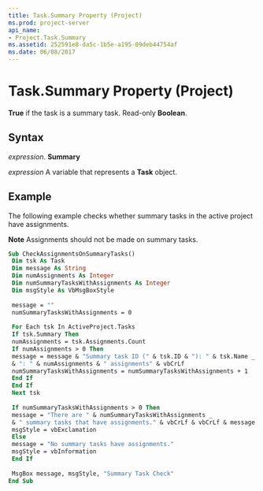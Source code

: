 ```yaml
---
title: Task.Summary Property (Project)
ms.prod: project-server
api_name:
- Project.Task.Summary
ms.assetid: 252591e8-da5c-1b5e-a195-09deb44754af
ms.date: 06/08/2017
---
```



# Task.Summary Property (Project)

 **True** if the task is a summary task. Read-only **Boolean**.


## Syntax

 _expression_. **Summary**

 _expression_ A variable that represents a **Task** object.


## Example

The following example checks whether summary tasks in the active project have assignments. 


 **Note**  Assignments should not be made on summary tasks.


```vb
Sub CheckAssignmentsOnSummaryTasks() 
 Dim tsk As Task 
 Dim message As String 
 Dim numAssignments As Integer 
 Dim numSummaryTasksWithAssignments As Integer 
 Dim msgStyle As VbMsgBoxStyle 
 
 message = "" 
 numSummaryTasksWithAssignments = 0 
 
 For Each tsk In ActiveProject.Tasks 
 If tsk.Summary Then 
 numAssignments = tsk.Assignments.Count 
 If numAssignments > 0 Then 
 message = message & "Summary task ID (" & tsk.ID & "): " & tsk.Name _ 
 & ": " & numAssignments & " assignments" & vbCrLf 
 numSummaryTasksWithAssignments = numSummaryTasksWithAssignments + 1 
 End If 
 End If 
 Next tsk 
 
 If numSummaryTasksWithAssignments > 0 Then 
 message = "There are " & numSummaryTasksWithAssignments _ 
 & " summary tasks that have assignments." & vbCrLf & vbCrLf & message 
 msgStyle = vbExclamation 
 Else 
 message = "No summary tasks have assignments." 
 msgStyle = vbInformation 
 End If 
 
 MsgBox message, msgStyle, "Summary Task Check" 
End Sub
```


